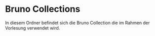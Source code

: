 # Bruno Collections

In diesem Ordner befindet sich die Bruno Collection die im Rahmen der Vorlesung verwendet wird.